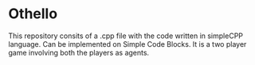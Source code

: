 # Othello
This repository consits of a .cpp file with the code written in simpleCPP language. Can be implemented on Simple Code Blocks. It is a two player game involving both the players as agents. 
